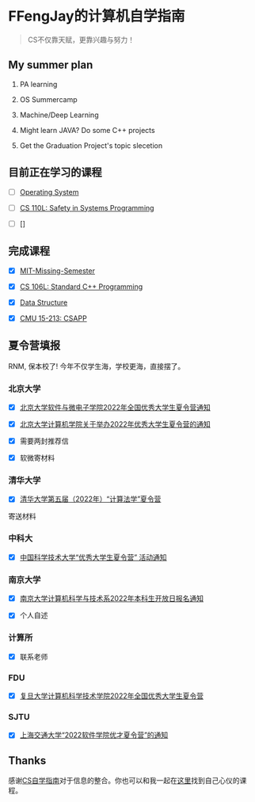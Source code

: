 # FFengJay的计算机自学指南

> CS不仅靠天赋，更靠兴趣与努力！

## My summer plan

1. PA learning

2. OS Summercamp 

3. Machine/Deep Learning 

4. Might learn JAVA? Do some C++ projects

5. Get the Graduation Project's topic slecetion


## 目前正在学习的课程

- [ ] [Operating System](https://www.bilibili.com/video/BV1Cm4y1d7Ur?spm_id_from=333.999.0.0)

- [ ] [CS 110L: Safety in Systems Programming](https://reberhardt.com/cs110l/spring-2020/)

- [ ] []

<!-- - [ ] [Computer Architecture AQA](https://www.ituring.com.cn/book/2632)  -->
## 完成课程

- [x] [MIT-Missing-Semester](https://missing.csail.mit.edu/)

- [x] [CS 106L: Standard C++ Programming](http://web.stanford.edu/class/cs106l/)

- [x] [Data Structure](https://github.com/yingxiangyu/data_structure)

- [x] [CMU 15-213: CSAPP](http://csapp.cs.cmu.edu/)

## 夏令营填报

RNM, 保本校了! 今年不仅学生海，学校更海，直接摆了。

### 北京大学

- [x] [北京大学软件与微电子学院2022年全国优秀大学生夏令营通知](http://www.ss.pku.edu.cn/index.php/admission/admnotice/4334-2022年北京大学软件与微电子学院优秀大学生夏令营通知)

- [x] [北京大学计算机学院关于举办2022年优秀大学生夏令营的通知](https://cs.pku.edu.cn/info/1023/3442.htm)

- [x] 需要两封推荐信

- [x] 软微寄材料

### 清华大学

- [x]  [清华大学第五届（2022年）“计算法学”夏令营](https://www.law.tsinghua.edu.cn/info/1135/13185.htm)

寄送材料

### 中科大

- [x] [中国科学技术大学“优秀大学生夏令营” 活动通知](https://mp.weixin.qq.com/s?__biz=MzA5OTQ4MzAzMg==&mid=2650083353&idx=1&sn=1db1bed8ee834f726a53e97acd64ce4c)

### 南京大学

- [x] [南京大学计算机科学与技术系2022年本科生开放日报名通知](https://cs.nju.edu.cn/b0/eb/c1654a569579/page.htm)

- [x] 个人自述

### 计算所

- [x] 联系老师

### FDU

- [x] [复旦大学计算机科学技术学院2022年全国优秀大学生夏令营](https://cs.fudan.edu.cn/bf/99/c24257a442265/page.htm)

### SJTU

- [x] [上海交通大学“2022软件学院优才夏令营”的通知](http://www.se.sjtu.edu.cn/notice/noticedetail.aspx?id=21216)

## Thanks

感谢[CS自学指南](https://github.com/PKUFlyingPig/cs-self-learning)对于信息的整合。你也可以和我一起在[这里](https://csdiy.wiki/)找到自己心仪的课程。

